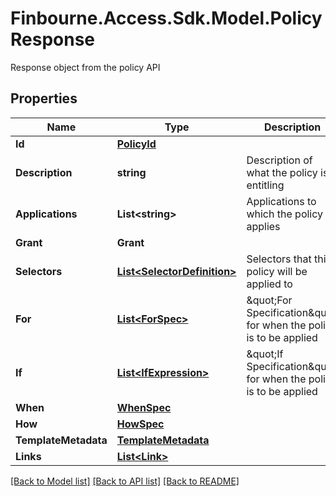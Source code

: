 # Finbourne.Access.Sdk.Model.PolicyResponse
Response object from the policy API

## Properties

Name | Type | Description | Notes
------------ | ------------- | ------------- | -------------
**Id** | [**PolicyId**](PolicyId.md) |  | [optional] 
**Description** | **string** | Description of what the policy is entitling | [optional] 
**Applications** | **List&lt;string&gt;** | Applications to which the policy applies | [optional] 
**Grant** | **Grant** |  | [optional] 
**Selectors** | [**List&lt;SelectorDefinition&gt;**](SelectorDefinition.md) | Selectors that this policy will be applied to | [optional] 
**For** | [**List&lt;ForSpec&gt;**](ForSpec.md) | \&quot;For Specification\&quot; for when the policy is to be applied | [optional] 
**If** | [**List&lt;IfExpression&gt;**](IfExpression.md) | \&quot;If Specification\&quot; for when the policy is to be applied | [optional] 
**When** | [**WhenSpec**](WhenSpec.md) |  | [optional] 
**How** | [**HowSpec**](HowSpec.md) |  | [optional] 
**TemplateMetadata** | [**TemplateMetadata**](TemplateMetadata.md) |  | [optional] 
**Links** | [**List&lt;Link&gt;**](Link.md) |  | [optional] 

[[Back to Model list]](../README.md#documentation-for-models) [[Back to API list]](../README.md#documentation-for-api-endpoints) [[Back to README]](../README.md)

